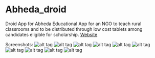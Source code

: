 Abheda_droid
============
Droid App for Abheda
Educational App for an NGO to teach rural classrooms and to be distributed through low cost tablets among candidates eligible for scholarship.
[Website](http://www.abhedafoundation.org)


Screenshots:
![alt tag](https://dl.dropboxusercontent.com/u/19489672/projects/Abheda/Screenshot_2015-01-11-12-28-01.png)
![alt tag](https://dl.dropboxusercontent.com/u/19489672/projects/Abheda/Screenshot_2015-01-11-12-35-06.png)
![alt tag](https://dl.dropboxusercontent.com/u/19489672/projects/Abheda/Screenshot_2015-03-01-05-34-52.png)
![alt tag](https://dl.dropboxusercontent.com/u/19489672/projects/Abheda/Screenshot_2015-03-01-05-35-02.png)
![alt tag](https://dl.dropboxusercontent.com/u/19489672/projects/Abheda/Screenshot_2015-03-01-05-35-05.png)
![alt tag](https://dl.dropboxusercontent.com/u/19489672/projects/Abheda/Screenshot_2015-03-01-05-35-08.png)
![alt tag](https://dl.dropboxusercontent.com/u/19489672/projects/Abheda/Screenshot_2015-03-01-05-35-40.png)
![alt tag](https://dl.dropboxusercontent.com/u/19489672/projects/Abheda/Screenshot_2015-03-01-05-36-24.png)
![alt tag](https://dl.dropboxusercontent.com/u/19489672/projects/Abheda/Screenshot_2015-03-01-05-37-00.png)
![alt tag](https://dl.dropboxusercontent.com/u/19489672/projects/Abheda/Screenshot_2015-03-01-05-37-33.png)
